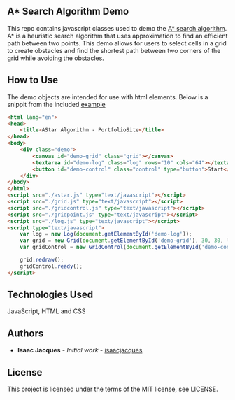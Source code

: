 ## A* Search Algorithm Demo
This repo contains javascript classes used to demo the [A* search algorithm](https://en.wikipedia.org/wiki/A*_search_algorithm).
A* is a heuristic search algorithm that uses approximation to find an efficient path between two points.
This demo allows for users to select cells in a grid to create obstacles and find the shortest path between two corners of the grid while avoiding the obstacles.


## How to Use
The demo objects are intended for use with html elements.
Below is a snippit from the included [example](https://github.com/isaacjacques/aStarSearchAlgorithm/blob/main/example.html)

```html
<html lang="en">
<head>
    <title>AStar Algorithm - PortfolioSite</title>
</head>
<body>
	<div class="demo">
		<canvas id="demo-grid" class="grid"></canvas>
		<textarea id="demo-log" class="log" rows="10" cols="64"></textarea>
		<button id="demo-control" class="control" type="button">Start</button>
	</div>
</body>
</html>
<script src="./astar.js" type="text/javascript"></script>
<script src="./grid.js" type="text/javascript"></script>
<script src="./gridcontrol.js" type="text/javascript"></script>
<script src="./gridpoint.js" type="text/javascript"></script>
<script src="./log.js" type="text/javascript"></script>
<script type="text/javascript"> 
	var log = new Log(document.getElementById('demo-log'));
	var grid = new Grid(document.getElementById('demo-grid'), 30, 30, log);
	var gridControl = new GridControl(document.getElementById('demo-control'), grid, findPathByAstar, log);

	grid.redraw();
	gridControl.ready();
</script>
```

## Technologies Used
JavaScript, HTML and CSS


## Authors
* **Isaac Jacques** - *Initial work* - [isaacjacques](https://github.com/isaacjacques)
 
 
## License
This project is licensed under the terms of the MIT license, see LICENSE.

